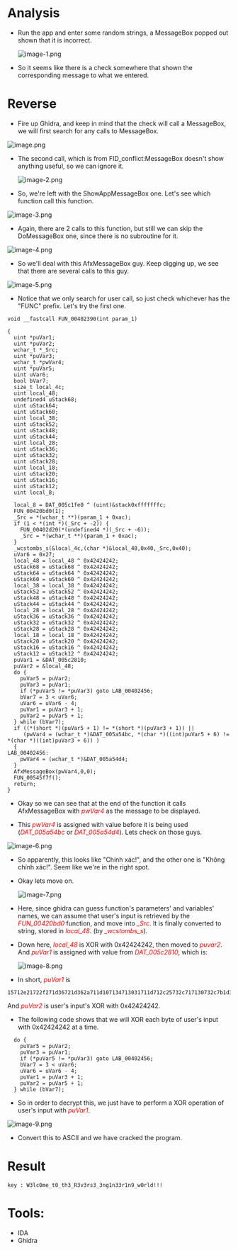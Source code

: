 
# Analysis

* Run the app and enter some random strings, a MessageBox popped out shown that it is incorrect.

  ![image-1.png](./image-1.png)

* So it seems like there is a check somewhere that shown the corresponding message to what we entered.

# Reverse

* Fire up Ghidra, and keep in mind that the check will call a MessageBox, we will first search for any calls to MessageBox.

![image.png](./image.png)

* The second call, which is from FID_conflict:MessageBox doesn't show anything useful, so we can ignore it.

    ![image-2.png](./image-2.png)

* So, we're left with the ShowAppMessageBox one. Let's see which function call this function.

![image-3.png](./image-3.png)

* Again, there are 2 calls to this function, but still we can skip the DoMessageBox one, since there is no subroutine for it.

![image-4.png](./image-4.png)

* So we'll deal with this AfxMessageBox guy. Keep digging up, we see that there are several calls to this guy. 

![image-5.png](./image-5.png)

* Notice that we only search for user call, so just check whichever has the "FUNC" prefix. Let's try the first one.

```
void __fastcall FUN_00402390(int param_1)

{
  uint *puVar1;
  uint *puVar2;
  wchar_t *_Src;
  uint *puVar3;
  wchar_t *pwVar4;
  uint *puVar5;
  uint uVar6;
  bool bVar7;
  size_t local_4c;
  uint local_48;
  undefined4 uStack68;
  uint uStack64;
  uint uStack60;
  uint local_38;
  uint uStack52;
  uint uStack48;
  uint uStack44;
  uint local_28;
  uint uStack36;
  uint uStack32;
  uint uStack28;
  uint local_18;
  uint uStack20;
  uint uStack16;
  uint uStack12;
  uint local_8;
  
  local_8 = DAT_005c1fe0 ^ (uint)&stack0xfffffffc;
  FUN_00420bd0(1);
  _Src = *(wchar_t **)(param_1 + 0xac);
  if (1 < *(int *)(_Src + -2)) {
    FUN_00402d20(*(undefined4 *)(_Src + -6));
    _Src = *(wchar_t **)(param_1 + 0xac);
  }
  _wcstombs_s(&local_4c,(char *)&local_48,0x40,_Src,0x40);
  uVar6 = 0x27;
  local_48 = local_48 ^ 0x42424242;
  uStack68 = uStack68 ^ 0x42424242;
  uStack64 = uStack64 ^ 0x42424242;
  uStack60 = uStack60 ^ 0x42424242;
  local_38 = local_38 ^ 0x42424242;
  uStack52 = uStack52 ^ 0x42424242;
  uStack48 = uStack48 ^ 0x42424242;
  uStack44 = uStack44 ^ 0x42424242;
  local_28 = local_28 ^ 0x42424242;
  uStack36 = uStack36 ^ 0x42424242;
  uStack32 = uStack32 ^ 0x42424242;
  uStack28 = uStack28 ^ 0x42424242;
  local_18 = local_18 ^ 0x42424242;
  uStack20 = uStack20 ^ 0x42424242;
  uStack16 = uStack16 ^ 0x42424242;
  uStack12 = uStack12 ^ 0x42424242;
  puVar1 = &DAT_005c2810;
  puVar2 = &local_48;
  do {
    puVar5 = puVar2;
    puVar3 = puVar1;
    if (*puVar5 != *puVar3) goto LAB_00402456;
    bVar7 = 3 < uVar6;
    uVar6 = uVar6 - 4;
    puVar1 = puVar3 + 1;
    puVar2 = puVar5 + 1;
  } while (bVar7);
  if ((*(short *)(puVar5 + 1) != *(short *)(puVar3 + 1)) ||
     (pwVar4 = (wchar_t *)&DAT_005a54bc, *(char *)((int)puVar5 + 6) != *(char *)((int)puVar3 + 6)) )
  {
LAB_00402456:
    pwVar4 = (wchar_t *)&DAT_005a54d4;
  }
  AfxMessageBox(pwVar4,0,0);
  FUN_00545f7f();
  return;
}
```

* Okay so we can see that at the end of the function it calls AfxMessageBox with <span style="color:red">*pwVar4*</span> as the message to be displayed.  

* This <span style="color:red">*pwVar4*</span> is assigned with value before it is being used (<span style="color:red">*DAT_005a54bc*</span> or <span style="color:red">*DAT_005a54d4*</span>). Lets check on those guys.

![image-6.png](./image-6.png)

* So apparently, this looks like "Chính xác!", and the other one is "Không chính xác!". Seem like we're in the right spot. 

* Okay lets move on. 

  ![image-7.png](./image-7.png) 

* Here, since ghidra can guess function's parameters' and variables' names, we can assume that user's input is retrieved by the <span style="color:red">*FUN_00420bd0*</span> function, and move into <span style="color:red">*_Src*</span>. It is finally converted to string, stored in <span style="color:red">*local_48*</span>. (by <span style="color:red">*_wcstombs_s*</span>).

* Down here, <span style="color:red">*local_48*</span> is XOR with 0x42424242, then moved to  <span style="color:red">*puvar2*</span>. And <span style="color:red">*puVar1*</span> is assigned with value from  <span style="color:red">*DAT_005c2810*</span>, which is: 

  ![image-8.png](./image-8.png)

* In short, <span style="color:red">*puVar1*</span> is 
```
15712e21722f271d36721d362a711d107134713031711d712c25732c717130732c7b1d3572302e26636363
```
And <span style="color:red">*puVar2*</span> is user's input's XOR with 0x42424242.

* The following code shows that we will XOR each byte of user's input with 0x42424242 at a time. 
```
  do {
    puVar5 = puVar2;
    puVar3 = puVar1;
    if (*puVar5 != *puVar3) goto LAB_00402456;
    bVar7 = 3 < uVar6;
    uVar6 = uVar6 - 4;
    puVar1 = puVar3 + 1;
    puVar2 = puVar5 + 1;
  } while (bVar7);
```

* So in order to decrypt this, we just have to perform a XOR operation of user's input with <span style="color:red">*puVar1*</span>.

![image-9.png](./image-9.png)

* Convert this to ASCII and we have cracked the program.

# Result
```
key : W3lc0me_t0_th3_R3v3rs3_3ng1n33r1n9_w0rld!!!
```

# Tools: 
* IDA
* Ghidra


